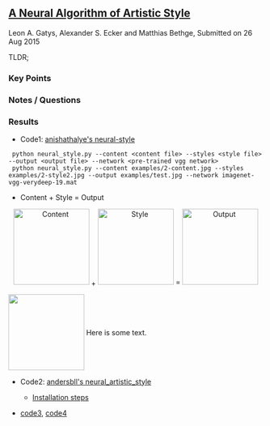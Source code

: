## [A Neural Algorithm of Artistic Style](https://arxiv.org/abs/1508.06576)
Leon A. Gatys, Alexander S. Ecker and Matthias Bethge, Submitted on 26 Aug 2015

TLDR; 

### Key Points

### Notes / Questions

### Results

* Code1: [anishathalye's neural-style](https://github.com/anishathalye/neural-style)

 ```
  python neural_style.py --content <content file> --styles <style file> --output <output file> --network <pre-trained vgg network>
  python neural_style.py --content examples/2-content.jpg --styles examples/2-style2.jpg --output examples/test.jpg --network imagenet-vgg-verydeep-19.mat
 ```
 * Content + Style = Output
<p align="center">
<img src="https://github.com/gcunhase/PaperNotes/blob/master/notes/imgs/neuralstyle_content.jpg" height="150" alt="Content">
 <span style="vertical-align: middle;">+</span>
 <img src="https://github.com/gcunhase/PaperNotes/blob/master/notes/imgs/neuralstyle_style.jpg" height="150" alt="Style"> = 
 <img src="https://github.com/gcunhase/PaperNotes/blob/master/notes/imgs/neuralstyle_output.jpg" height="150" alt="Output">
</p>

<div>
    <img src="https://github.com/gcunhase/PaperNotes/blob/master/notes/imgs/neuralstyle_content.jpg" height="150" style="vertical-align: middle;"/>
    <span style="vertical-align: middle;">Here is some text.</span>
</div>

* Code2: [andersbll's neural_artistic_style](https://github.com/andersbll/neural_artistic_style)
  * [Installation steps](http://blog.josephmisiti.com/making-neural-art)
 
 
* [code3](https://github.com/cysmith/neural-style-tf), [code4](https://github.com/lengstrom/fast-style-transfer)


